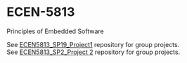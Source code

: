# ECEN-5813
Principles of Embedded Software

See [ECEN5813_SP19_Project1](https://github.com/iyesildirek/ECEN5813_SP19_Project1) repository for group projects.\
See [ECEN5813_SP2_Project 2](https://github.com/iyesildirek/ECEN5813_SP19_Project2) repository for group projects. 
